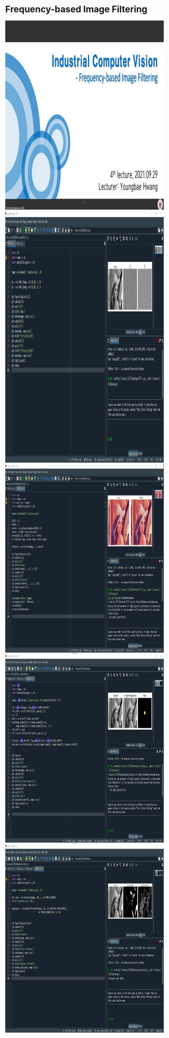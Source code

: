 # **Frequency-based Image Filtering** 

<img src="./5주차강의.jpg"  width="800" height="600">
<img src="./실습1.jpg"  width="1200" height="800">
<img src="./실습2.jpg"  width="800" height="600">
<img src="./실습3.jpg"  width="800" height="600">
<img src="./실습4.jpg"  width="800" height="600">
</p>

